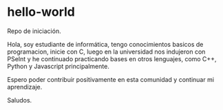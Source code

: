 # hello-world
Repo de iniciación.

Hola, soy estudiante de informática, tengo conocimientos basicos de programacion, inicie con C, luego en la universidad nos indujeron con PSeInt y he continuado practicando bases en otros lenguajes, como C++, Python y Javascript principalmente.

Espero poder contribuir positivamente en esta comunidad y continuar mi aprendizaje.

Saludos.
